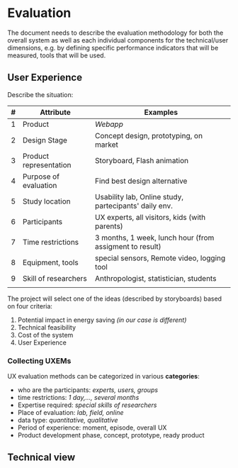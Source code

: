 # Evaluation
The document needs to describe the evaluation methodology for both the overall system as well as each individual components for the technical/user dimensions, e.g. by defining specific performance indicators that will be measured, tools that will be used.

## User Experience
Describe the situation:

| #    | Attribute              | Examples                                                |
| ---- | ---------------------- | ------------------------------------------------------- |
| 1    | Product                | *Webapp*                                                |
| 2    | Design Stage           | Concept design, prototyping, on market                  |
| 3    | Product representation | Storyboard, Flash animation                             |
| 4    | Purpose of evaluation  | Find best design alternative                            |
| 5    | Study location         | Usability lab, Online study, partecipants' daily env.   |
| 6    | Participants           | UX experts, all visitors, kids (with parents)           |
| 7    | Time restrictions      | 3 months, 1 week, lunch hour (from assigment to result) |
| 8    | Equipment, tools       | special sensors, Remote video, logging tool             |
| 9    | Skill of researchers   | Anthropologist, statistician, students                  |
|      |                        |                                                         |

The project will select one of the ideas (described by storyboards) based on four criteria:

1. Potential impact in energy saving *(in our case is different)*
2. Technical feasibility
3. Cost of the system
4. User Experience

### Collecting UXEMs

UX evaluation methods can be categorized in various **categories**:

- who are the participants: *experts, users, groups*
- time restrictions: *1 day,..., several months*
- Expertise required: *special skills of researchers*
- Place of evaluation: *lab, field, online*
- data type: *quantitative, qualitative*
- Period of experience: moment, episode, overall UX
- Product development phase, concept, prototype, ready product



## Technical view